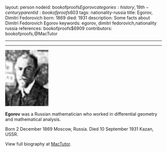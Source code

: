 layout: person
nodeid: bookofproofs$Egorov
categories: history,19th-century
parentid: bookofproofs$603
tags: nationality-russia
title: Egorov, Dimitri Fedorovich
born: 1869
died: 1931
description: Some facts about Dimitri Fedorovich Egorov
keywords: egorov, dimitri fedorovich,nationality russia
references: bookofproofs$6909
contributors: bookofproofs,@MacTutor

---


---

![Egorov.jpg](https://github.com/bookofproofs/bookofproofs.github.io/blob/main/_sources/_assets/images/portraits/Egorov.jpg?raw=true)

**Egorov** was a Russian mathematician who worked in differential geometry and mathematical analysis.

Born 2 December 1869 Moscow, Russia. Died 10 September 1931 Kazan, USSR.


View full biography at [MacTutor](https://mathshistory.st-andrews.ac.uk/Biographies/Egorov/).